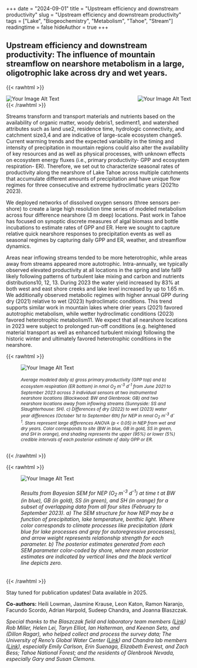 +++
date = "2024-09-01"
title = "Upstream efficiency and downstream productivity"
slug = "Upstream efficiency and downstream productivity"
tags = ["Lake", "Biogeochemistry", "Metabolism", "Tahoe", "Stream"]
readingtime = false
hideAuthor = true
+++

## **Upstream efficiency and downstream productivity:** The influence of mountain streamflow on nearshore metabolism in a large, oligotrophic lake across dry and wet years.

{{< rawhtml >}}
  <p class="speshal-fancy-custom">
  </p>
  <div style="display: flex; justify-content: space-between;">
    <img src="/lake1.jpg" alt="Your Image Alt Text" style="max-width:45%; height:; auto;margin-right: 1%;">
    <img src="/GBNS3_miniDOT.png" alt="Your Image Alt Text" style="max-width:40%; height:; auto;">
  </div>
{{< /rawhtml >}}

Streams transform and transport materials and nutrients based on the availability of organic matter, woody debris1, sediment1, and watershed attributes such as land use2, residence time, hydrologic connectivity, and catchment size3,4 and are indicative of large-scale ecosystem change5. Current warming trends and the expected variability in the timing and intensity of precipitation in mountain regions could also alter the availability of key resources and as well as physical processes, with unknown effects on ecosystem energy fluxes (i.e., primary productivity- GPP and ecosystem respiration- ER). Therefore, we set out to characterize seasonal rates of productivity along the nearshore of Lake Tahoe across multiple catchments that accumulate different amounts of precipitation and have unique flow regimes for three consecutive and extreme hydroclimatic years (2021to 2023).

We deployed networks of dissolved oxygen sensors (three sensors per-shore) to create a large high resolution time series of modeled metabolism across four difference nearshore (3 m deep) locations. Past work in Tahoe has focused on synoptic discrete measures of algal biomass and bottle incubations to estimate rates of GPP and ER. Here we sought to capture relative quick nearshore responses to precipitation events as well as seasonal regimes by capturing daily GPP and ER, weather, and streamflow dynamics.

Areas near inflowing streams tended to be more heterotrophic, while areas away from streams appeared more autotrophic. Intra-annually, we typically observed elevated productivity at all locations in the spring and late fall9 likely following patterns of turbulent lake mixing and carbon and nutrients distributions10, 12, 13. During 2023 the water yield increased by 83% at both west and east shore creeks and lake level increased by up to 1.65 m. We additionally observed metabolic regimes with higher annual GPP during dry (2021) relative to wet (2023) hydroclimatic conditions. This trend supports similar work in mountain lakes where drier years (2021) favored autotrophic metabolism, while wetter hydroclimatic conditions (2023) favored heterotrophic metabolism11. We expect that all nearshore locations in 2023 were subject to prolonged run-off conditions (e.g. heightened material transport as well as enhanced turbulent mixing) following the historic winter and ultimately favored heterotrophic conditions in the nearshore. 

{{< rawhtml >}}
<figure>
  <div style="display: flex; justify-content: space-between;">
    <img src="/NS_NEP_fig1.png" alt="Your Image Alt Text" style="max-width:89%; height:auto;">
  </div>
  <figcaption>
    <h6 style="font-size: 12px;">Average modeled daily a) gross primary productivity (GPP top) and b) ecosystem respiration (ER bottom) in nmol O<sub>2</sub> m<sup>-3</sup> d<sup>-1</sup> from June 2021 to September 2023 across 3 individual sensors at two instrumented nearshore locations (Blackwood: BW and Glenbrook: GB) and two nearshore locations away from inflowing streams (Sunnyside: SS and Slaughterhouse: SH). c) Differences of dry (2022) to wet (2023) water year differences (October 1st to September 6th) for NEP in nmol O<sub>2</sub> m<sup>-3</sup> d<sup>-1</sup>. Stars represent large differences ANOVA (p &lt; 0.05) in NEP from wet and dry years. Color corresponds to site (BW in blue, GB in gold, SS in green, and SH in orange), and shading represents the upper (95%) or lower (5%) credible intervals of each posterior estimate of daily GPP or ER.</h6>
  </figcaption>
</figure>
{{< /rawhtml >}}



{{< rawhtml >}}
<figure>
  <div style="display: flex; justify-content: space-between;">
    <img src="/NS_ppT_Fig2.png" alt="Your Image Alt Text" style="max-width:69%; height:auto;">
  </div>
  <figcaption>
    <h6 style="font-size: 12x;"> Results from Bayesian SEM for NEP (O<sub>2</sub> m<sup>-3</sup> d<sup>-1</sup>) at time t at BW (in blue), GB (in gold), SS (in green), and SH (in orange) for a subset of overlapping data from all four sites (February to September 2023). a) The SEM structure for how NEP may be a function of precipitation, lake temperature, benthic light. Where color corresponds to climate processes like precipitation (dark blue for lake processes and gray for autoregressive processes), and arrow weight represents relationship strength for each parameter. b) The posterior estimates generated from each SEM parameter color-coded by shore, where mean posterior estimates are indicated by vertical lines and the black vertical line depicts zero.</h6>
  </figcaption>
</figure>
{{< /rawhtml >}}



Stay tuned for publication updates! Data available in 2025.

**Co-authors:** Heili Lowman, Jasmine Krause, Leon Katon, Ramon Naranjo, Facundo Scordo, Adrian Harpold, Sudeep Chandra, and Joanna Blaszczak. 

*Special thanks to the Blaszczak field and laboratory team members ([Link](https://blaszczaklab.weebly.com/)) Rob Miller, Helen Lei, Taryn Elliot, Ian Halterman, and Keenan Seto, and (Dillon Ragar), who helped collect and process the survey data; The University of Reno’s Global Water Center ([Link](https://www.unr.edu/water-center)) and Chandra lab members ([Link](http://aquaticecosystemslab.org/)), especially Emily Carlson, Erin Suenaga, Elizabeth Everest, and Zach Bess; Tahoe National Forest; and the residents of Glenbrook Nevada, especially Gary and Susan Clemons.* 